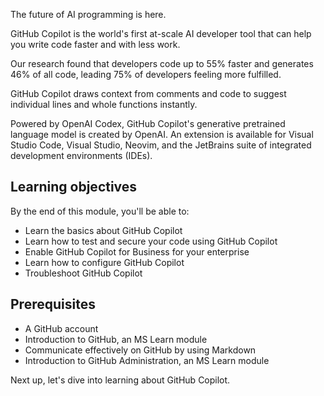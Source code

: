 The future of AI programming is here.

GitHub Copilot is the world's first at-scale AI developer tool that can help you write code faster and with less work.

Our research found that developers code up to 55% faster and generates 46% of all code, leading 75% of developers feeling more fulfilled. 

GitHub Copilot draws context from comments and code to suggest individual lines and whole functions instantly.

Powered by OpenAI Codex, GitHub Copilot's generative pretrained language model is created by OpenAI. An extension is available for Visual Studio Code, Visual Studio, Neovim, and the JetBrains suite of integrated development environments (IDEs).

## Learning objectives

By the end of this module, you'll be able to:

- Learn the basics about GitHub Copilot
- Learn how to test and secure your code using GitHub Copilot
- Enable GitHub Copilot for Business for your enterprise
- Learn how to configure GitHub Copilot
- Troubleshoot GitHub Copilot

## Prerequisites

- A GitHub account
- Introduction to GitHub, an MS Learn module
- Communicate effectively on GitHub by using Markdown
- Introduction to GitHub Administration, an MS Learn module

Next up, let's dive into learning about GitHub Copilot.
